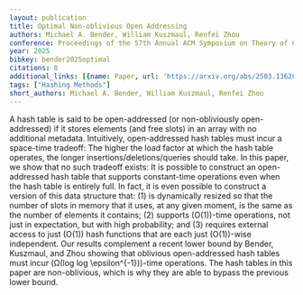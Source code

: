 ```yaml
---
layout: publication
title: Optimal Non-oblivious Open Addressing
authors: Michael A. Bender, William Kuszmaul, Renfei Zhou
conference: Proceedings of the 57th Annual ACM Symposium on Theory of Computing
year: 2025
bibkey: bender2025optimal
citations: 0
additional_links: [{name: Paper, url: 'https://arxiv.org/abs/2503.13628'}]
tags: ["Hashing Methods"]
short_authors: Michael A. Bender, William Kuszmaul, Renfei Zhou
---
```

A hash table is said to be open-addressed (or non-obliviously open-addressed)
if it stores elements (and free slots) in an array with no additional metadata.
Intuitively, open-addressed hash tables must incur a space-time tradeoff: The
higher the load factor at which the hash table operates, the longer
insertions/deletions/queries should take.
  In this paper, we show that no such tradeoff exists: It is possible to
construct an open-addressed hash table that supports constant-time operations
even when the hash table is entirely full. In fact, it is even possible to
construct a version of this data structure that: (1) is dynamically resized so
that the number of slots in memory that it uses, at any given moment, is the
same as the number of elements it contains; (2) supports \(O(1)\)-time
operations, not just in expectation, but with high probability; and (3)
requires external access to just \(O(1)\) hash functions that are each just
\(O(1)\)-wise independent.
  Our results complement a recent lower bound by Bender, Kuszmaul, and Zhou
showing that oblivious open-addressed hash tables must incur \(Ω(log log
\epsilon^\{-1\})\)-time operations. The hash tables in this paper are
non-oblivious, which is why they are able to bypass the previous lower bound.